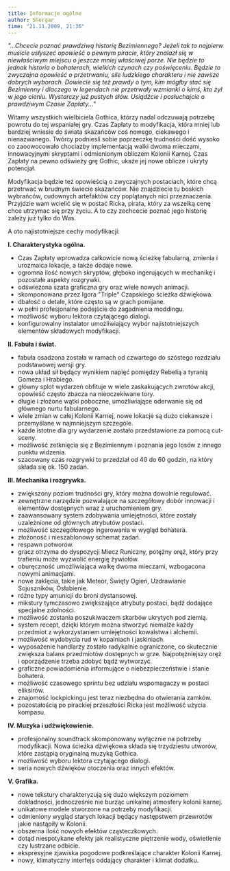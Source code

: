 ```yaml
---
title: Informacje ogólne
author: Shergar
time: "21.11.2009, 21:36"
---
```

*"...Chcecie poznać prawdziwą historię Bezimiennego? Jeżeli tak to najpierw musicie usłyszeć opowieść o pewnym piracie, który znalazł się w niewłaściwym miejscu o jeszcze mniej właściwej porze. Nie będzie to jednak historia o bohaterach, wielkich czynach czy poświęceniu. Będzie to zwyczajna opowieść o przetrwaniu, sile ludzkiego charakteru i nie zawsze dobrych wyborach. Dowiecie się też prawdy o tym, kim mógłby stać się Bezimienny i dlaczego w legendach nie przetrwały wzmianki o kimś, kto żył w jego cieniu. Wystarczy już pustych słów. Usiądźcie i posłuchajcie o prawdziwym Czasie Zapłaty..."*

Witamy wszystkich wielbiciela Gothica, którzy nadal odczuwają potrzebę powrotu do tej wspaniałej gry. 
Czas Zapłaty to modyfikacja, która mniej lub bardziej wniesie do świata skazańców coś nowego, ciekawego i nienazwanego. 
Twórcy podniesli sobie poprzeczkę trudności dość wysoko co zaoowocowało chociażby implementacją walki dwoma mieczami, innowacyjnymi skryptami i odmienionym obliczem Kolonii Karnej. 
Czas Zapłaty na pewno odświeży grę Gothic, ukaże jej nowe oblicze i ukryty potencjał.

Modyfikacja będzie też opowieścią o zwyczajnych postaciach, które chcą przetrwać w brudnym świecie skazańców. 
Nie znajdziecie tu boskich wybrańców, cudownych artefaktów czy poplątanych nici przeznaczenia. 
Przyjdzie wam wcielić się w postać Ricka, pirata, który za wszelką cenę chce utrzymac się przy życiu. 
A to czy zechcecie poznać jego historię zależy już tylko do Was.

A oto najistotniejsze cechy modyfikacji:

**I. Charakterystyka ogólna.**
- Czas Zapłaty wprowadza całkowicie nową ścieżkę fabularną, zmienia i urozmaica lokacje, a także dodaje nowe.
- ogromna ilość nowych skryptów, głęboko ingerujących w mechanikę i pozostałe aspekty rozgrywki.
- odświeżona szata graficzna gry oraz wiele nowych animacji.
- skomponowana przez Igora "Triple" Czapskiego ścieżka dźwiękowa.
- dbałość o detale, które często są w grach pomijane.
- w pełni profesjonalne podejście do zagadnienia moddingu.
- możliwość wyboru lektora czytającego dialogi.
- konfigurowalny instalator umożliwiający wybór najistotniejszych elementów składowych modyfikacji.

**II. Fabuła i świat.**
- fabuła osadzona została w ramach od czwartego do szóstego rozdziału podstawowej wersji gry.
- nowa układ sił będący wynikiem napięć pomiędzy Rebelią a tyranią Gomeza i Hrabiego.
- główny splot wydarzeń obfituje w wiele zaskakujących zwrotów akcji, opowieść często zbacza na nieoczekiwane tory.
- długie i złożone wątki poboczne, umożliwiające oderwanie się od głównego nurtu fabularnego.
- wiele zmian w całej Kolonii Karnej, nowe lokacje są dużo ciekawsze i przemyślane w najmniejszym szczególe.
- każde istotne dla gry wydarzenie zostało przedstawione za pomocą cut-sceny.
- możliwość zetknięcia się z Bezimiennym i poznania jego losów z innego punktu widzenia.
- szacowany czas rozgrywki to przedział od 40 do 60 godzin, na który składa się ok. 150 zadań.

**III. Mechanika i rozgrywka.**
- zwiększony poziom trudności gry, który można dowolnie regulować.
- zewnętrzne narzędzie pozwalające na szczegółowy dobór innowacji i elementów dostępnych wraz z uruchomieniem gry.
- zaawansowany system zdobywania umiejętności, które zostały uzależnione od głównych atrybutów postaci.
- możliwość szczegółowego ingerowania w wygląd bohatera.
- złożoność i nieszablonowy schemat zadań.
- respawn potworów.
- gracz otrzyma do dyspozycji Miecz Runiczny, potężny oręż, który przy trafieniu może wyzwolić energię żywiołów.
- oburęczność umożliwiająca walkę dwoma mieczami, wzbogacona nowymi animacjami.
- nowe zaklęcia, takie jak Meteor, Święty Ogień, Uzdrawianie Sojuszników, Osłabienie.
- różne typy amunicji do broni dystansowej.
- mikstury tymczasowo zwiększające atrybuty postaci, bądź dodające specjalne zdolności.
- możliwość zostania poszukiwaczem skarbów ukrytych pod ziemią.
- system recept, dzięki którym można stworzyć niemalże każdy przedmiot z wykorzystaniem umiejętności kowalstwa i alchemii.
- możliwość wydobycia rud w kopalniach i jaskiniach.
- wyposażenie handlarzy zostało radykalnie ograniczone, co skutecznie zwiększa balans przedmiotów dostępnych w grze. Najpotężniejszy oręż i oporządzenie trzeba zdobyć bądź wytworzyć.
- graficzne powiadomienia informujące o niebezpieczeństwie i stanie bohatera.
- możliwość czasowego sprintu bez udziału wspomagaczy w postaci eliksirów.
- znajomość lockpickingu jest teraz niezbędna do otwierania zamków.
- pozostałością po pirackiej przeszłości Ricka jest możliwość użycia kompasu.

**IV. Muzyka i udźwiękowienie.**
- profesjonalny soundtrack skomponowany wyłącznie na potrzeby modyfikacji. Nowa ścieżka dźwiękowa składa się trzydziestu utworów, które zastąpią oryginalną muzyką Gothica.
- możliwość wyboru lektora czytającego dialogi.
- seria nowych dźwięków otoczenia oraz innych efektów.

**V. Grafika.**
- nowe tekstury charakteryzują się dużo większym poziomem dokładności, jednocześnie nie burząc unikalnej atmosfery kolonii karnej.
- unikatowe modele stworzone na potrzeby modyfikacji.
- odmieniony wygląd starych lokacji będący następstwem przewrotów jakie nastąpiły w Kolonii.
- obszerna ilość nowych efektów cząsteczkowych.
- dotąd niespotykane efekty jak realistyczne piętrzenie wody, oświetlenie czy lustrzane odbicie.
- ekspresyjne zjawiska pogodowe podkreślające charakter Kolonii Karnej.
- nowy, klimatyczny interfejs oddający charakter i klimat dodatku.